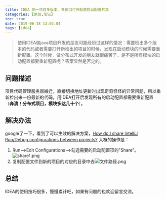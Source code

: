 ```yaml
---
title: IDEA 同一项目多版本、多窗口打开配置启动配置共享
categories: [原创,笔记]
toc: true
date: 2019-06-18 13:03:04
tags: [idea]
---
```


> 使用IDEA做java项目开发的朋友可能经历过这样的情况：需要检出多个版本的代码或者需要打开新检出的项目的时候，发现在启动模块的时候需要重新配置。这个时候，做分布式开发的朋友就很痛苦了，是不是所有模块的启动配置都要重新配置呢？答案显然是否定的。
<!--more-->
## 问题描述
项目代码管理服务器搬迁，直接切换地址更新时出现奇奇怪怪的异常问题，所以重新检出来一份最新的代码，用IDEA打开后发现所有的启动配置都需要重新配置（**奔溃！分布式项目，模块多达几十个**）。

## 解决办法
google了一下，看到了可以生效的解决方案，[How do I share IntelliJ Run/Debug configurations between projects?](https://stackoverflow.com/questions/24642147/how-do-i-share-intellij-run-debug-configurations-between-projects?newreg=bd08a870ecca4c4c886fb9c636c1d5f0)
大概的操作是：
1. Run-->Edit Configurations-->勾选需要的启动配置项的"Share"。 ![share1.png](https://i.loli.net/2019/06/18/5d08838c1d0f815656.png)
2. 复制配置文件到新的项目的对应的目录中去![文件路径.png](https://i.loli.net/2019/06/18/5d088338aa26380730.png)

## 总结
IDEA的使用技巧很多，慢慢累计吧，如果有问题的也欢迎留言交流。
